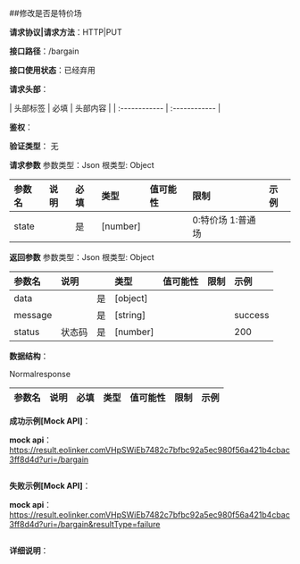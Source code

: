 ##修改是否是特价场

**请求协议|请求方法**：HTTP|PUT

**接口路径**：/bargain

**接口使用状态**：已经弃用

**请求头部**：

| 头部标签 | 必填  | 头部内容 | 
| :------------ | :------------ |

**鉴权**：

**验证类型**：
无

**请求参数**
参数类型：Json
根类型: Object

| 参数名 | 说明 | 必填 | 类型 | 值可能性 |  限制 | 示例 |
| :------------ | :------------ | :------------ | :------------ | :------------ | :------------ | :------------ |
|state||是|[number]||0:特价场 1:普通场|

**返回参数**
参数类型：Json
根类型: Object

| 参数名  | 说明 |  | 类型 | 值可能性 | 限制 | 示例 |
| :------------ | :------------ | :------------ | :------------ | :------------ | :------------ | :------------ |
|data||是|[object]||||
|message||是|[string]|||success|
|status|状态码|是|[number]|||200|

**数据结构**：


Normalresponse

| 参数名  | 说明 | 必填 | 类型 | 值可能性 | 限制 |  示例 |
| :------------ | :------------ | :------------ | :------------ | :------------ | :------------ | :------------ |

**成功示例[Mock API]**：


**mock api**：https://result.eolinker.comVHpSWiEb7482c7bfbc92a5ec980f56a421b4cbac3ff8d4d?uri=/bargain
```

```

**失败示例[Mock API]**：


**mock api**：https://result.eolinker.comVHpSWiEb7482c7bfbc92a5ec980f56a421b4cbac3ff8d4d?uri=/bargain&resultType=failure
```

```

**详细说明**：


```
